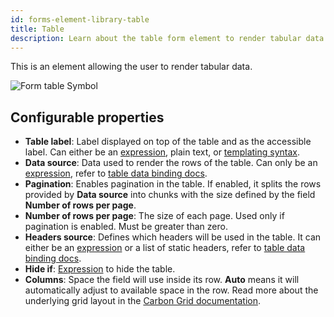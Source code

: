 ```yaml
---
id: forms-element-library-table
title: Table
description: Learn about the table form element to render tabular data.
---
```


This is an element allowing the user to render tabular data.

![Form table Symbol](/img/form-icons/form-table.svg)

## Configurable properties

- **Table label**: Label displayed on top of the table and as the accessible label. Can either be an [expression](../../feel/language-guide/feel-expressions-introduction.md), plain text, or [templating syntax](../configuration/forms-config-templating-syntax.md).
- **Data source**: Data used to render the rows of the table. Can only be an [expression](../../feel/language-guide/feel-expressions-introduction.md), refer to [table data binding docs](../configuration/forms-config-table-data-binding.md).
- **Pagination**: Enables pagination in the table. If enabled, it splits the rows provided by **Data source** into chunks with the size defined by the field **Number of rows per page**.
- **Number of rows per page**: The size of each page. Used only if pagination is enabled. Must be greater than zero.
- **Headers source**: Defines which headers will be used in the table. It can either be an [expression](../../feel/language-guide/feel-expressions-introduction.md) or a list of static headers, refer to [table data binding docs](../configuration/forms-config-table-data-binding.md).
- **Hide if**: [Expression](../../feel/language-guide/feel-expressions-introduction.md) to hide the table.
- **Columns**: Space the field will use inside its row. **Auto** means it will automatically adjust to available space in the row. Read more about the underlying grid layout in the [Carbon Grid documentation](https://carbondesignsystem.com/guidelines/2x-grid/overview).
